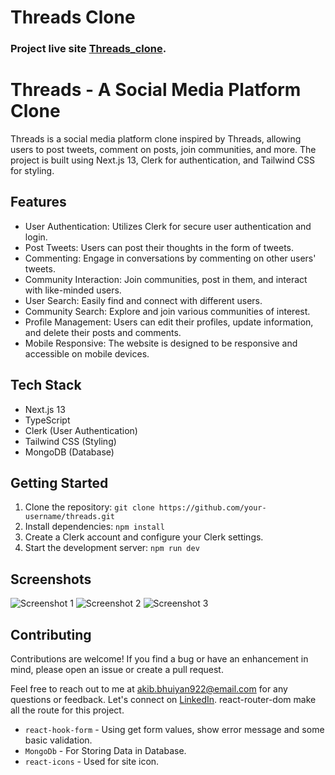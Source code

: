 # Threads Clone


### Project live site [Threads_clone](https://threads-two-zeta.vercel.app/).


# Threads - A Social Media Platform Clone


Threads is a social media platform clone inspired by Threads, allowing users to post tweets, comment on posts, join communities, and more. The project is built using Next.js 13, Clerk for authentication, and Tailwind CSS for styling.

## Features

- User Authentication: Utilizes Clerk for secure user authentication and login.
- Post Tweets: Users can post their thoughts in the form of tweets.
- Commenting: Engage in conversations by commenting on other users' tweets.
- Community Interaction: Join communities, post in them, and interact with like-minded users.
- User Search: Easily find and connect with different users.
- Community Search: Explore and join various communities of interest.
- Profile Management: Users can edit their profiles, update information, and delete their posts and comments.
- Mobile Responsive: The website is designed to be responsive and accessible on mobile devices.

## Tech Stack

- Next.js 13
- TypeScript
- Clerk (User Authentication)
- Tailwind CSS (Styling)
- MongoDB (Database)

## Getting Started

1. Clone the repository: `git clone https://github.com/your-username/threads.git`
2. Install dependencies: `npm install`
3. Create a Clerk account and configure your Clerk settings.
4. Start the development server: `npm run dev`

## Screenshots

![Screenshot 1](https://i.ibb.co/fncS1n1/Screenshot-2023-08-25-at-20-12-31-Threads.png)
![Screenshot 2](https://i.ibb.co/zVpFtVy/Screenshot-2023-08-25-at-20-13-04-Threads.png)
![Screenshot 3](https://i.ibb.co/rcDnX2q/Screenshot-2023-08-25-at-20-13-32-Threads.png)


## Contributing

Contributions are welcome! If you find a bug or have an enhancement in mind, please open an issue or create a pull request.

Feel free to reach out to me at [akib.bhuiyan922@email.com](mailto:akib.bhuiyan922@email.com) for any questions or feedback. Let's connect on [LinkedIn](https://www.linkedin.com/in/akib-bhuiyan-swd/).
react-router-dom make all the route for this project.
- <code>react-hook-form</code> - Using get form values, show error message and some basic validation.
- <code>MongoDb</code> - For Storing Data in Database.
- <code>react-icons</code> - Used for site icon.
